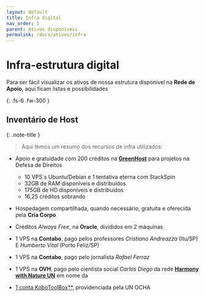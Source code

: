 ```yaml
---
layout: default
title: Infra digital
nav_order: 1
parent: Ativos disponíveis
permalink: /docs/ativos/infra
---
```



# Infra-estrutura digital 

Para ser fácil visualizar os ativos de nossa estrutura disponível na **Rede de Apoio**, aqui ficam listas e possibilidades

{: .fs-6 .fw-300 }

## Inventário de Host
{: .note-title }
> Aqui temos um resumo dos recursos de infra utilizados:

- Apoio e gratuidade com 200 créditos na <a href="https://greenhost.com" target="_blank">**GreenHost**</a> para projetos na Defesa de Direitos
    - 10 VPS´s Ubuntu/Debian e 1 tentativa eterna com StackSpin
    - 32GB de RAM disponíveis e distribuídos
    - 175GB de HD disponíveis e distribuídos
    - 16,25 créditos sobrando

- Hospedagem compartilhada, quando necessário, gratuita e oferecida pela **Cria Corpo**

- Créditos *Always Free*, na **Oracle**, divididos em 2 máquinas

- 1 VPS na **Contabo**, pago pelos professores *Cristiano Andreazza* (Itu/SP) E *Humberto Vital* (Porto Feliz/SP)

- 1 VPS na **Contabo**, pago pelo jornalista *Rafael Ferraz*

- 1 VPS na **OVH**, pago pelo cientista social *Carlos Diego* da rede <a href="https://nas.aguas.ml/cdiego-hwn" target="_blank">**Harmony with Nature UN**</a> em nome da <a href>

- 1 conta <a href="https://kobotoolbox.org" target="_blank">KoboToolBox**</a>, providenciada pela UN OCHA

